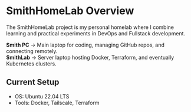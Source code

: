 # SmithHomeLab Overview

The SmithHomeLab project is my personal homelab where I combine learning and practical experiments in DevOps and Fullstack development.  

**Smith PC** → Main laptop for coding, managing GitHub repos, and connecting remotely.  
**SmithLab** → Server laptop hosting Docker, Terraform, and eventually Kubernetes clusters.  

## Current Setup
- OS: Ubuntu 22.04 LTS
- Tools: Docker, Tailscale, Terraform
